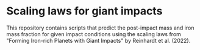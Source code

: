 # Scaling laws for giant impacts
This repository contains scripts that predict the post-impact mass and iron mass fraction for given impact conditions using the scaling laws from "Forming Iron-rich Planets with Giant Impacts" by Reinhardt et al. (2022).
